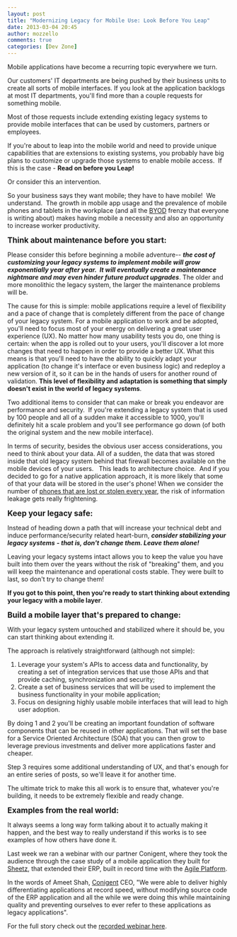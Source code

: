 ```yaml
---
layout: post
title: "Modernizing Legacy for Mobile Use: Look Before You Leap"
date: 2013-03-04 20:45
author: mozzello
comments: true
categories: [Dev Zone]
---
```

<p class="MsoNormal">Mobile applications have become a recurring topic everywhere we turn.</p>
<p class="MsoNormal">Our customers' IT departments are being pushed by their business units to create all sorts of mobile interfaces. If you look at the application backlogs at most IT departments, you'll find more than a couple requests for something mobile.</p>
<!--more-->
<p class="MsoNormal">Most of those requests include extending existing legacy systems to provide mobile interfaces that can be used by customers, partners or employees.</p>
<p class="MsoNormal">If you're about to leap into the mobile world and need to provide unique capabilities that are extensions to existing systems, you probably have big plans to customize or upgrade those systems to enable mobile access.  If this is the case - <b>Read on before you Leap!</b></p>
<p class="MsoNormal">Or consider this an intervention.</p>
<p class="MsoNormal"><span style="font-size: 1em;">So your business says they want mobile; they have to have mobile!  We understand.  The growth in mobile app usage and the prevalence of mobile phones and tablets in the workplace (and all the </span><a style="font-size: 1em;" href="http://www.pcworld.com/article/2029540/when-alien-hardware-invades-4-keys-to-byod-success.html">BYOD</a><span style="font-size: 1em;"> frenzy that everyone is writing about) makes having mobile a necessity and also an opportunity to increase worker productivity.</span></p>
<p class="MsoNormal"><span style="font-size: 13.0pt;"><b>Think about maintenance before you start:</b></span></p>
<p class="MsoNormal">Please consider this before beginning a mobile adventure-- <b><i>the cost of customizing your legacy systems to implement mobile will grow exponentially year after year.  It will eventually create a maintenance nightmare and may even hinder future product upgrades</i></b>. The older and more monolithic the legacy system, the larger the maintenance problems will be.</p>
<p class="MsoNormal">The cause for this is simple: mobile applications require a level of flexibility and a pace of change that is completely different from the pace of change of your legacy system. For a mobile application to work and be adopted, you'll need to focus most of your energy on delivering a great user experience (UX). No matter how many usability tests you do, one thing is certain: when the app is rolled out to your users, you'll discover a lot more changes that need to happen in order to provide a better UX. What this means is that you'll need to have the ability to quickly adapt your application (to change it's interface or even business logic) and redeploy a new version of it, so it can be in the hands of users for another round of validation. <b>This level of flexibility and adaptation is something that simply doesn't exist in the world of legacy systems</b>.</p>
<p class="MsoNormal">Two additional items to consider that can make or break you endeavor are performance and security.  If you're extending a legacy system that is used by 100 people and all of a sudden make it accessible to 1000, you'll definitely hit a scale problem and you'll see performance go down (of both the original system and the new mobile interface).</p>
<p class="MsoNormal">In terms of security, besides the obvious user access considerations, you need to think about your data. All of a sudden, the data that was stored inside that old legacy system behind that firewall becomes available on the mobile devices of your users.   This leads to architecture choice.  And if you decided to go for a native application approach, it is more likely that some of that your data will be stored in the user's phone! When we consider the number of <a href="http://dailyinfographic.com/lost-smartphones-really-add-up-infographic">phones that are lost or stolen every year</a>, the risk of information leakage gets really frightening.</p>
<p class="MsoNormal"><b><span style="font-size: 13.0pt;">Keep your legacy safe:</span></b></p>
<p class="MsoNormal">Instead of heading down a path that will increase your technical debt and induce performance/security related heart-burn, <b><i>consider stabilizing your legacy systems</i></b> <b><i>- that is, don't change them. Leave them alone!</i></b></p>
<p class="MsoNormal">Leaving your legacy systems intact allows you to keep the value you have built into them over the years without the risk of "breaking" them, and you will keep the maintenance and operational costs stable. They were built to last, so don't try to change them!</p>
<p class="MsoNormal"><b>If you got to this point, then you're ready to start thinking about extending your legacy with a mobile layer</b>.</p>
<p class="MsoNormal"><b><span style="font-size: 13.0pt;">Build a mobile layer that's prepared to change:</span></b></p>
<p class="MsoNormal">With your legacy system untouched and stabilized where it should be, you can start thinking about extending it.</p>
<p class="MsoNormal">The approach is relatively straightforward (although not simple):</p>

<ol>
	<li><span style="font-size: 1em; text-indent: -0.25in;">Leverage your system's APIs to access data and functionality, by creating a set of integration services that use those APIs and that provide caching, synchronization and security;</span></li>
	<li><span style="font-size: 1em; text-indent: -0.25in;">Create a set of business services that will be used to implement the business functionality in your mobile application;</span></li>
	<li><span style="font-size: 1em; text-indent: -0.25in;">Focus on designing highly usable mobile interfaces that will lead to high user adoption.</span></li>
</ol>
<!--[if !supportLists]-->
<p class="MsoNormal">By doing 1 and 2 you'll be creating an important foundation of software components that can be reused in other applications. That will set the base for a Service Oriented Architecture (SOA) that you can then grow to leverage previous investments and deliver more applications faster and cheaper.</p>
<p class="MsoNormal">Step 3 requires some additional understanding of UX, and that's enough for an entire series of posts, so we'll leave it for another time.</p>
<p class="MsoNormal">The ultimate trick to make this all work is to ensure that, whatever you're building, it needs to be extremely flexible and ready change.</p>
<p class="MsoNormal"><b><span style="font-size: 13.0pt;">Examples from the real world:</span></b></p>
<p class="MsoNormal">It always seems a long way form talking about it to actually making it happen, and the best way to really understand if this works is to see examples of how others have done it.</p>
<p class="MsoNormal">Last week we ran a webinar with our partner Conigent, where they took the audience through the case study of a mobile application they built for <a href="http://www.sheetz.com/main/">Sheetz</a>, that extended their ERP, built in record time with the <a href="http://www.outsystems.com/agile-platform/">Agile Platform</a>.</p>
<p class="MsoNormal">In the words of Ameet Shah, <a href="http://www.conigent.com/">Conigent</a> CEO, "We were able to deliver highly differentiating applications at record speed, without modifying source code of the ERP application and all the while we were doing this while maintaining quality and preventing ourselves to ever refer to these applications as legacy applications".</p>
<p class="MsoNormal">For the full story check out the <a href="http://www.outsystems.com/company/events/web/business-innovation/">recorded webinar here</a>.</p>
